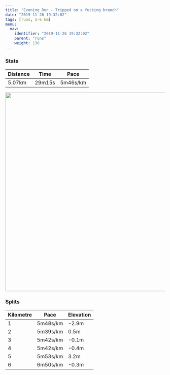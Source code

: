 ```yaml
---
title: "Evening Run - Tripped on a fucking branch"
date: "2019-11-26 19:32:02"
tags: [runs, 5-6 km]
menu:
  nav:
    identifier: "2019-11-26 19:32:02"
    parent: "runs"
    weight: 130
---
```


### Stats

| Distance | Time | Pace |
|----------|------|------|
|5.07km|29m15s|5m46s/km|

<img src='https://maps.googleapis.com/maps/api/staticmap?maptype=terrain&path=enc:oljeIfjyLF\Rc@@UJHBNDHz@~@h@hE@`BM~@EfCE`@FtDCND?@DFh@FHPFXDr@B`@\HDXV\h@X|@b@`AXh@N`@Xn@l@r@R\F@Tb@d@d@`@h@HPd@h@Rd@ZjAv@nBf@zAb@dBp@pBtA|Gh@nD~@~HFv@PxATnA\bDV~A?XHt@Bz@ETWLEGOgBAId@fBBXB|@Cj@@XPfDC~AKzAHn@@h@Ed@Hr@@j@@L?`ACl@FdBCvAB^Gj@A^Hb@EbAM`@Ch@@h@QtAU~@HdAFVP`@@hAGh@ArAA^Mj@F`@Gz@EFKl@ATMr@Kd@?PDNU~AC`@IfD@f@C`A?|@Dz@@|AOkAC}@Bs@GcC?{@BuAAkABu@Fw@Hi@?UDk@PeA?m@Fu@BqAHu@FaBJ_BHUHg@^qAVmAr@yBa@yAGy@Q_@Ea@BeBCs@Ku@IUCe@Ge@@QDEJeBR{@@S?UK_@DsAG[GkAQiAKcBAULeB@k@Yi@RtAA\@PJIAIEGQy@EaAQwBs@wFw@}G{AoJKc@_@yBi@cCaAmD{AiFi@_BQ_@OQWQSc@IIWa@wA}AO]y@kAqAeEk@y@QOIEg@G}@CQIG?EIIYEG@iAFg@E]F[Da@Bk@Ke@A[G[NcBGWAMEUCmAEu@Mo@Me@E]GCOBWMSMIQ&key=AIzaSyBPVQ_iynBzLujdhfLzy8Z-5zczbktE55k&size=800x800&scale=2&markers=color:yellow|label:S|53.47032,-2.26484&markers=color:green|label:F|53.47030999999996,-2.2649600000000016' width='625' />

### Splits

| Kilometre | Pace | Elevation |
|------|------|-----------|
|1|5m48s/km|-2.9m|
|2|5m39s/km|0.5m|
|3|5m42s/km|-0.1m|
|4|5m42s/km|-0.4m|
|5|5m53s/km|3.2m|
|6|6m50s/km|-0.3m|
